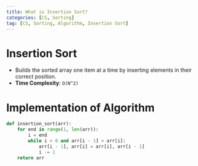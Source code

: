 ```yaml
---
title: What is Insertion Sort?
categories: [CS, Sorting]
tag: [CS, Sorting, Algorithm, Insertion Sort]
---
```


# Insertion Sort
- Builds the sorted array one item at a time by inserting elements in their correct position.
- **Time Complexity**: `O(N^2)`

# Implementation of Algorithm
```python
def insertion_sort(arr):
    for end in range(1, len(arr)):
        i = end
        while i > 0 and arr[i - 1] > arr[i]:
            arr[i - 1], arr[i] = arr[i], arr[i - 1]
            i -= 1
    return arr
```